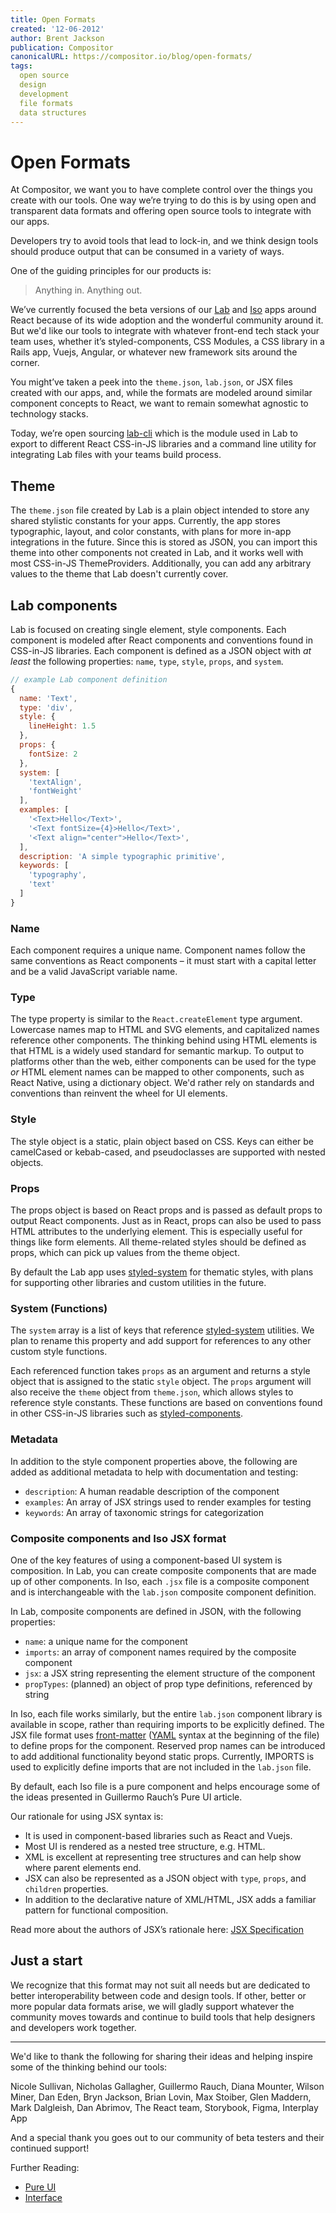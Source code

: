 ```yaml
---
title: Open Formats
created: '12-06-2012'
author: Brent Jackson
publication: Compositor
canonicalURL: https://compositor.io/blog/open-formats/
tags:
  open source
  design
  development
  file formats
  data structures
---
```


# Open Formats

At Compositor, we want you to have complete control over the things you create with our tools.
One way we’re trying to do this is by using open and transparent data formats and offering open source tools to integrate with our apps.

Developers try to avoid tools that lead to lock-in,
and we think design tools should produce output that can be consumed in a variety of ways.

One of the guiding principles for our products is:

> Anything in. Anything out.

We’ve currently focused the beta versions of our [Lab][lab] and [Iso][iso] apps around React because of its wide adoption and the wonderful community around it.
But we'd like our tools to integrate with whatever front-end tech stack your team uses, whether it’s styled-components, CSS Modules, a CSS library in a Rails app, Vuejs, Angular, or whatever new framework sits around the corner.

You might’ve taken a peek into the `theme.json`, `lab.json`, or JSX files created with our apps, and, while the formats are modeled around similar component concepts to React, we want to remain somewhat agnostic to technology stacks.

Today, we’re open sourcing [lab-cli][lab-cli] which is the module used in Lab to export to different React CSS-in-JS libraries
and a command line utility for integrating Lab files with your teams build process.

## Theme

The `theme.json` file created by Lab is a plain object intended to store any shared stylistic constants for your apps.
Currently, the app stores typographic, layout, and color constants, with plans for more in-app integrations in the future.
Since this is stored as JSON, you can import this theme into other components not created in Lab, and it works well with most CSS-in-JS ThemeProviders.
Additionally, you can add any arbitrary values to the theme that Lab doesn't currently cover.

## Lab components

Lab is focused on creating single element, style components.
Each component is modeled after React components and conventions found in CSS-in-JS libraries.
Each component is defined as a JSON object with *at least* the following properties: `name`, `type`, `style`, `props`, and `system`.

```js
// example Lab component definition
{
  name: 'Text',
  type: 'div',
  style: {
    lineHeight: 1.5
  },
  props: {
    fontSize: 2
  },
  system: [
    'textAlign',
    'fontWeight'
  ],
  examples: [
    '<Text>Hello</Text>',
    '<Text fontSize={4}>Hello</Text>',
    '<Text align="center">Hello</Text>',
  ],
  description: 'A simple typographic primitive',
  keywords: [
    'typography',
    'text'
  ]
}
```

### Name

Each component requires a unique name. Component names follow the same conventions as React components – it must start with a capital letter and be a valid JavaScript variable name.

### Type

The type property is similar to the `React.createElement` type argument.
Lowercase names map to HTML and SVG elements, and capitalized names reference other components.
The thinking behind using HTML elements is that HTML is a widely used standard for semantic markup.
To output to platforms other than the web, either components can be used for the type
*or* HTML element names can be mapped to other components, such as React Native, using a dictionary object.
We'd rather rely on standards and conventions than reinvent the wheel for UI elements.

### Style

The style object is a static, plain object based on CSS.
Keys can either be camelCased or kebab-cased,
and pseudoclasses are supported with nested objects.

### Props

The props object is based on React props and is passed as default props to output React components.
Just as in React, props can also be used to pass HTML attributes to the underlying element.
This is especially useful for things like form elements.
All theme-related styles should be defined as props, which can pick up values from the theme object.

By default the Lab app uses [styled-system][styled-system] for thematic styles,
with plans for supporting other libraries and custom utilities in the future.

### System (Functions)

The `system` array is a list of keys that reference [styled-system][styled-system] utilities.
We plan to rename this property and add support for references to any other custom style functions.

Each referenced function takes `props` as an argument and returns a style object that is assigned to the static `style` object.
The `props` argument will also receive the `theme` object from `theme.json`,
which allows styles to reference style constants.
These functions are based on conventions found in other CSS-in-JS libraries such as [styled-components][styled-components].

### Metadata

In addition to the style component properties above, the following are added as additional metadata to help with documentation and testing:

- `description`: A human readable description of the component
- `examples`: An array of JSX strings used to render examples for testing
- `keywords`: An array of taxonomic strings for categorization

### Composite components and Iso JSX format

One of the key features of using a component-based UI system is composition.
In Lab, you can create composite components that are made up of other components.
In Iso, each `.jsx` file is a composite component and is interchangeable with the `lab.json` composite component definition.

In Lab, composite components are defined in JSON, with the following properties:

- `name`: a unique name for the component
- `imports`: an array of component names required by the composite component
- `jsx`: a JSX string representing the element structure of the component
- `propTypes`: (planned) an object of prop type definitions, referenced by string

In Iso, each file works similarly, but the entire `lab.json` component library is available in scope, rather than requiring imports to be explicitly defined.
The JSX file format uses [front-matter][front-matter] ([YAML][yaml] syntax at the beginning of the file) to define props for the component.
Reserved prop names can be introduced to add additional functionality beyond static props.
Currently, IMPORTS is used to explicitly define imports that are not included in the `lab.json` file.

By default, each Iso file is a pure component and helps encourage some of the ideas presented in Guillermo Rauch’s Pure UI article.

Our rationale for using JSX syntax is:

- It is used in component-based libraries such as React and Vuejs.
- Most UI is rendered as a nested tree structure, e.g. HTML.
- XML is excellent at representing tree structures and can help show where parent elements end.
- JSX can also be represented as a JSON object with `type`, `props`, and `children` properties.
- In addition to the declarative nature of XML/HTML, JSX adds a familiar pattern for functional composition.

Read more about the authors of JSX’s rationale here: [JSX Specification][jsx]

## Just a start

We recognize that this format may not suit all needs but are dedicated to better interoperability between code and design tools.
If other, better or more popular data formats arise, we will gladly support whatever the community moves towards and continue to build tools that help designers and developers work together.

---

We'd like to thank the following for sharing their ideas and helping inspire some of the thinking behind our tools:

Nicole Sullivan, Nicholas Gallagher, Guillermo Rauch, Diana Mounter, Wilson Miner, Dan Eden, Bryn Jackson, Brian Lovin, Max Stoiber, Glen Maddern, Mark Dalgleish, Dan Abrimov, The React team, Storybook, Figma, Interplay App

And a special thank you goes out to our community of beta testers and their continued support!

Further Reading:

- [Pure UI][pure-ui]
- [Interface][interface]


[lab]: https://compositor.io/lab/
[iso]: https://compositor.io/iso/
[lab-cli]: https://github.com/c8r/lab-cli/
[styled-system]: https://github.com/jxnblk/styled-system
[styled-components]: https://github.com/styled-components/styled-components
[front-matter]: https://jekyllrb.com/docs/frontmatter/
[yaml]: http://yaml.org
[jsx]: https://facebook.github.io/jsx/
[pure-ui]: https://rauchg.com/2015/pure-ui
[interface]: https://spectrum.chat/thread/ac4cba39-0582-4b73-9582-9e863ed66346

<!--
> properties (of jsx) allow us to “narrow the gap between design and code”.
-->
